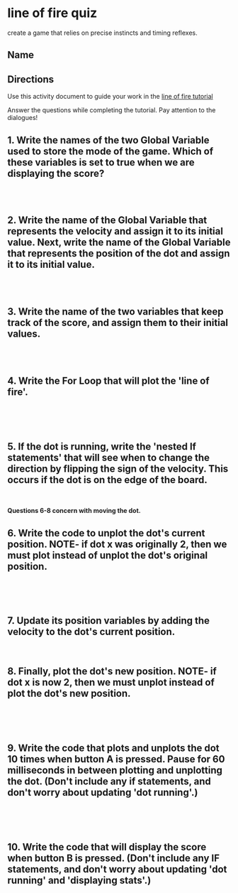 # line of fire quiz

create a game that relies on precise instincts and timing reflexes.

## Name

## Directions

Use this activity document to guide your work in the [line of fire tutorial](/microbit/lessons/line-of-fire/tutorial)

Answer the questions while completing the tutorial. Pay attention to the dialogues!

## 1. Write the names of the two Global Variable used to store the mode of the game. Which of these variables is set to true when we are displaying the score?

<br/>

<br/>

## 2. Write the name of the Global Variable that represents the velocity and assign it to its initial value. Next, write the name of the Global Variable that represents the position of the dot and assign it to its initial value.

<br/>

<br/>

## 3. Write the name of the two variables that keep track of the score, and assign them to their initial values.

<br/>

<br/>

## 4. Write the For Loop that will plot the 'line of fire'.

<br/>

<br/>

<br/>

## 5. If the dot is running, write the 'nested If statements' that will see when to change the direction by flipping the sign of the velocity. This occurs if the dot is on the edge of the board.

<br/>

**Questions 6-8 concern with moving the dot.**

## 6. Write the code to unplot the dot's current position. NOTE- if dot x was originally 2, then we must plot instead of unplot the dot's original position.

<br/>

<br/>

<br/>

## 7. Update its position variables by adding the velocity to the dot's current position.

<br/>

## 8.  Finally, plot the dot's new position.  NOTE- if dot x is now 2, then we must unplot instead of plot the dot's new position.

<br/>

<br/>

<br/>

## 9. Write the code that plots and unplots the dot 10 times when button A is pressed. Pause for 60 milliseconds in between plotting and unplotting the dot. (Don't include any if statements, and don't worry about updating 'dot running'.)

<br/>

<br/>

<br/>

## 10. Write the code that will display the score when button B is pressed. (Don't include any IF statements, and don't worry about updating 'dot running' and 'displaying stats'.)

<br/>

<br/>

<br/>

<br/>

<br/>


